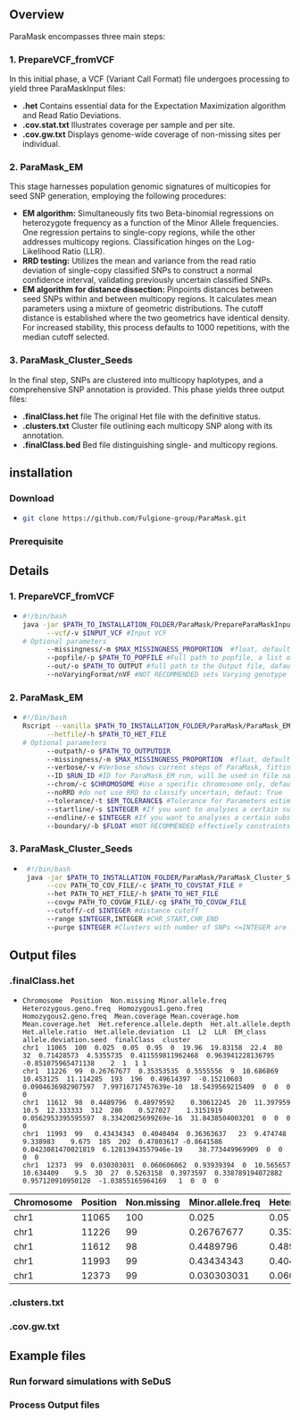 ## Overview
ParaMask encompasses three main steps:

### 1. PrepareVCF_fromVCF
In this initial phase, a VCF (Variant Call Format) file undergoes processing to yield three ParaMaskInput files:

- **.het** Contains essential data for the Expectation Maximization algorithm and Read Ratio Deviations.
- **.cov.stat.txt** Illustrates coverage per sample and per site.
- **.cov.gw.txt** Displays genome-wide coverage of non-missing sites per individual.

### 2. ParaMask_EM
This stage harnesses population genomic signatures of multicopies for seed SNP generation, employing the following procedures:

- **EM algorithm:** Simultaneously fits two Beta-binomial regressions on heterozygote frequency as a function of the Minor Allele frequencies. One regression pertains to single-copy regions, while the other addresses multicopy regions. Classification hinges on the Log-Likelihood Ratio (LLR).
- **RRD testing:** Utilizes the mean and variance from the read ratio deviation of single-copy classified SNPs to construct a normal confidence interval, validating previously uncertain classified SNPs.
- **EM algorithm for distance dissection:** Pinpoints distances between seed SNPs within and between multicopy regions. It calculates mean parameters using a mixture of geometric distributions. The cutoff distance is established where the two geometrics have identical density. For increased stability, this process defaults to 1000 repetitions, with the median cutoff selected.

### 3. ParaMask_Cluster_Seeds
In the final step, SNPs are clustered into multicopy haplotypes, and a comprehensive SNP annotation is provided. This phase yields three output files:

- **.finalClass.het** file The original Het file with the definitive status.
- **.clusters.txt** Cluster file outlining each multicopy SNP along with its annotation.
- **.finalClass.bed** Bed file distinguishing single- and multicopy regions.

## installation

### Download
- ```bash
  git clone https://github.com/Fulgione-group/ParaMask.git

### Prerequisite



## Details 

### 1. PrepareVCF_fromVCF
- ```bash
  #!/bin/bash
  java -jar $PATH_TO_INSTALLATION_FOLDER/ParaMask/PrepareParaMaskInput_fromVCF.jar\
        --vcf/-v $INPUT_VCF #Input VCF
  # Optional parameters
        --missingness/-m $MAX_MISSINGNESS_PROPORTION  #float, default = 0: no missing sites allowed
        --popfile/-p $PATH_TO_POPFILE #Full path to popfile, a list of samples in each row, default all samples in the VCF
        --out/-o $PATH_TO OUTPUT #full path to the Output file, dafault is the input file. Extensions for the different files are added automatically
        --noVaryingFormat/nVF #NOT RECOMMENDED sets Varying genotype format of the VCF to false, default true.

### 2. ParaMask_EM
- ```bash
  #!/bin/bash
  Rscript --vanilla $PATH_TO_INSTALLATION_FOLDER/ParaMask/ParaMask_EM_v2.4.R\
        --hetfile/-h $PATH_TO_HET_FILE
  # Optional parameters
        --outpath/-o $PATH_TO_OUTPUTDIR
        --missingness/-m $MAX_MISSINGNESS_PROPORTION  #float, default = 0.1: no missing sites allowed
        --verbose/-v #Verbose shows current steps of ParaMask, fitting process of VGAM, default is false
        --ID $RUN_ID #ID for ParaMask_EM_run, will be used in file naming
        --chrom/-c $CHROMOSOME #Use a specific chromosome only, default: all chromosomes
        --noRRD #do not use RRD to classify uncertain, defaut: True
        --tolerance/-t $EM_TOLERANCE$ #Tolerance for Parameters estimated by the EM algorithm on heterezygote frequency, default: 0.001
        --startline/-s $INTEGER #If you want to analyses a certain subset of SNPs in the hetfile you can specify start end lines
        --endline/-e $INTEGER #If you want to analyses a certain subset of SNPs in the hetfile you can specify start end lines
        --boundary/-b $FLOAT #NOT RECOMMENDED effectively constraints the upper Parameter space of the MAF*(Z=="K") variable, Helps with EM convergence in extreme cases


### 3. ParaMask_Cluster_Seeds
- ```bash
   #!/bin/bash
   java -jar $PATH_TO_INSTALLATION_FOLDER/ParaMask/ParaMask_Cluster_Seeds.jar\
        --cov PATH_TO_COV_FILE/-c $PATH_TO_COVSTAT_FILE #
        --het PATH_TO_HET_FILE/-h $PATH_TO_HET_FILE
        --covgw PATH_TO_COVGW_FILE/-cg $PATH_TO_COVGW_FILE
        --cutoff/-cd $INTEGER #distance cutoff
        --range $INTEGER,INTEGER #CHR_START,CHR_END
        --purge $INTEGER #Clusters with number of SNPs <=INTEGER are purged, default = 1.


## Output files

### .finalClass.het
- ```
  Chromosome  Position  Non.missing	Minor.allele.freq	Heterozygous.geno.freq  Homozygous1.geno.freq  Homozygous2.geno.freq  Mean.coverage	Mean.coverage.hom  Mean.coverage.het  Het.reference.allele.depth  Het.alt.allele.depth  Het.allele.ratio  Het.allele.deviation  L1  L2  LLR  EM_class  allele.deviation.seed  finalClass  cluster
  chr1  11065  100  0.025  0.05  0.95  0  19.96  19.83158  22.4  80  32  0.71428573  4.5355735  0.411559811962468  0.963941228136795  -0.851075965471138	2  1  1	1
  chr1  11226  99  0.26767677  0.35353535  0.5555556  9  10.686869  10.453125  11.114285  193  196  0.49614397  -0.15210603  0.0904636982907597  7.99716717457639e-10  18.5439569215409  0  0  0  0
  chr1	11612  98  0.4489796  0.48979592	0.30612245	20	11.397959  10.5  12.333333	312  280	0.527027	1.3151919  0.0562953395595597  8.33420025699269e-16  31.8438504003201  0  0  0  0
  chr1	11993  99	0.43434343	0.4040404  0.36363637	23	9.474748	9.338983	9.675  185  202  0.47803617	-0.8641586	0.0423081470021819	6.12813943557946e-19	38.773449969909  0  0  0  0
  chr1	12373  99  0.030303031  0.060606062  0.93939394  0  10.565657  10.634409	9.5  30  27  0.5263158	0.3973597  0.338789194072882  0.957120910950128  -1.03855165964169   1  0  0  0
  ```
| Chromosome | Position | Non.missing | Minor.allele.freq | Heterozygous.geno.freq | Homozygous1.geno.freq | Homozygous2.geno.freq | Mean.coverage | Mean.coverage.hom | Mean.coverage.het | Het.reference.allele.depth | Het.alt.allele.depth | Het.allele.ratio | Het.allele.deviation | L1 | L2 | LLR | EM_class | allele.deviation.seed | finalClass | cluster |
|------------|----------|-------------|---------------------|-------------------------|-------------------------|-------------------------|----------------|---------------------|---------------------|---------------------------|-----------------------|-------------------|-----------------------|----|----|-----|----------|------------------------|------------|---------|
| chr1       | 11065    | 100         | 0.025               | 0.05                    | 0.95                    | 0                       | 19.96          | 19.83158             | 22.4                | 80                        | 32                    | 0.71428573        | 4.5355735             | 2  | 1  |  1          | 1       |
| chr1       | 11226    | 99          | 0.26767677          | 0.35353535              | 0.5555556               | 9                       | 10.686869      | 10.453125            | 11.114285           | 193                       | 196                   | 0.49614397        | -0.15210603           | 0  | 0  | 0          | 0       |
| chr1       | 11612    | 98          | 0.4489796           | 0.48979592              | 0.30612245              | 20                      | 11.397959      | 10.5                | 12.333333           | 312                       | 280                   | 0.527027           | 1.3151919             | 0  | 0  | 0          | 0       |
| chr1       | 11993    | 99          | 0.43434343          | 0.4040404               | 0.36363637              | 23                      | 9.474748       | 9.338983             | 9.675               | 185                       | 202                   | 0.47803617        | -0.8641586            | 0  | 0  | 0          | 0       |
| chr1       | 12373    | 99          | 0.030303031         | 0.060606062             | 0.93939394              | 0                       | 10.565657      | 10.634409            | 9.5                 | 30                        | 27                    | 0.5263158         | 0.3973597             | 1  | 0  | 0          | 0       |




### .clusters.txt
### .cov.gw.txt


## Example files


### Run forward simulations with SeDuS


### Process Output files
